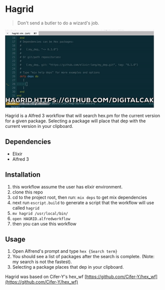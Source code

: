 # Hagrid
> Don't send a butler to do a wizard's job.

![demo](https://github.com/digitalcake/hagrid/raw/master/demo.gif)

Hagrid is a Alfred 3 workflow that will search hex.pm for the current version
for a given package. Selecting a package will place that dep with the current
version in your clipboard.

## Dependencies
* Elixir
* Alfred 3

## Installation
1. this workflow assume the user has elixir environment.
2. clone this repo
3. cd to the project root, then run: `mix deps` to get mix dependencies
4. next run `escript.build` to generate a script that the workflow will use called `hagrid`
4. `mv hagrid /usr/local/bin/`
5. `open HAGRID.alfredworkflow`
6. then you can use this workflow

## Usage
1. Open Alfrend's prompt and type `hex {Search term}`
2. You should see a list of packages after the search is complete. (Note: my
   search is not the fastest).
3. Selecting a package places that dep in your clipboard.

Hagrid was based on Cifer-Y's hex_wf
[https://github.com/Cifer-Y/hex_wf](https://github.com/Cifer-Y/hex_wf)
